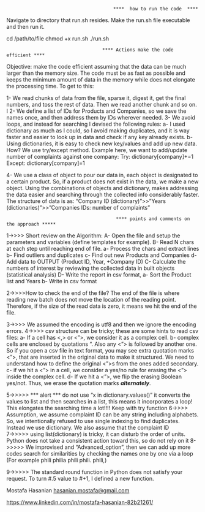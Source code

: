 



                                           ****  how to run the code  ****

Navigate to directory that run.sh resides.  Make the run.sh file executable and then run it. 

cd /path/to/file
chmod +x run.sh
./run.sh

                                       **** Actions make the code efficient ****
Objective: make the code efficient assuming that the data can be much larger than the memory size. 
The code must be as fast as possible and keeps the minimum amount of data in the memory while does not elongate the processing time. To get to this: 

1- We read chunks of data from the file, sparse it, digest it, get the final numbers, and toss the rest of data. Then we read another chunk and so on. I
2- We define a list of IDs for Products and Companies, so we save the names once, and then address them by IDs wherever needed. 
3- We avoid loops, and instead for searching I devised the following rules: 
       a- I used dictionary as much as I could, so I avoid making duplicates, and it is way faster and easier to look up in data and check if any key already exists. 
       b- Using dictionaries, it is easy to check new key/values and add up new data. How? We use try/except method. Example here, we want to add/update number of complaints against one company:
                                Try: 
                                          dictionary[company]+=1
                                Except:
                                          dictionary[company]=1

4- We use a class of object to pour our data in, each object is designated to a certain product. So, if a product does not exist in the data, we make a new object. Using the combinations of objects and dictionary, makes addressing the data easier and searching through the collected info considerably faster. The structure of data is as:
“Company ID (dictionary)”>>”Years (dictionaries)”>>”Companies IDs: number of complaints” 

                                            **** points and comments on the approach *****

1->>>> Short review on the Algorithm:
                A- Open the file and setup the parameters and variables (define templates for example).
                B- Read N chars at each step until reaching end of file. 
                                 a- Process the chars and extract lines
                                 b- Find outliers and duplicates 
                                 c- Find out new Products and Companies
                                 d- Add data to OUTPUT (Product ID, Year, +Company ID)
                C- Calculate the numbers of interest by reviewing the collected data in built objects (statistical analysis)
                D- Write the report in csv format,
                                  a- Sort the Product list and Years
                                  b- Write in csv format

2->>>>How to check the end of the file? 
The end of the file is where reading new batch does not move the location of the reading point. Therefore, if the size of the read data is zero, it means we hit the end of the file. 

3->>>> We assumed the encoding is utf8 and then we ignore the encoding errors. 
4->>>> csv structure can be tricky; these are some hints to read csv files:
              a- If a cell has <,> or <”>, we consider it as a complex cell. 
              b- complex cells are enclosed by quotations “. Also any <”> is followed by another one. So if you open a csv file in text format, you may see extra quotation marks <”>, that are inserted in the original data to make it structured. We need to understand how to define the  original <”>s from the ones added secondary. 
              c- if we hit a <”> in a cell, we consider a yes/no rule for erasing the <”> inside the complex cell. 
             d- If we hit a <”>, we flip the erasing Boolean yes/not. Thus, we erase the quotation marks ***alternately***. 

5->>>>> *** alert *** do not use “x in dictionary.values()” it converts the values to list and then searches in a list, this means it incorporates a loop! This elongates the searching time a lot!!!! Keep with try function
6->>>> Assumption, we assume complaint ID can be any string including alphabets. So, we intentionally refused to use single indexing to find duplicates. Instead we use dictionary. We also assume that the complaint ID  
7->>>>> using list(dictionary) is tricky, it can disturb the order of units. Python does not take a consistent action toward this, so do not rely on it 
8->>>>> We improvised and “Advanced_option”, then we can add up more codes search for similarities by checking the names one by one via a loop (For example phili philia phili phili. phili,)

9->>>>> The standard round function in Python does not satisfy your request. To turn #.5 value to #+1, I defined a new function. 

Mostafa Hasanian
hasanian.mostafa@gmail.com

https://www.linkedin.com/in/mostafa-hasanian-82b21261/ 




